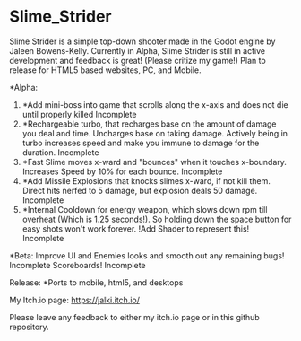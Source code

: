 # Slime_Strider
Slime Strider is a simple top-down shooter made in the Godot engine by Jaleen Bowens-Kelly. Currently in Alpha, Slime Strider is still in active development and feedback is great! (Please critize my game!) Plan to release for HTML5 based websites, PC, and Mobile.

*Alpha:
1) *Add mini-boss into game that scrolls along the x-axis and does not die until properly killed
  Incomplete
2) *Rechargeable turbo, that recharges base on the amount of damage you deal and time. Uncharges base on taking damage. Actively being in turbo increases speed and make you immune to damage for the duration.
  Incomplete
3) *Fast Slime moves x-ward and "bounces" when it touches x-boundary. Increases Speed by 10% for each bounce.
  Incomplete
4) *Add Missile Explosions that knocks slimes x-ward, if not kill them. Direct hits nerfed to 5 damage, but explosion deals 50 damage.
  Incomplete
5) *Internal Cooldown for energy weapon, which slows down rpm till overheat (Which is 1.25 seconds!). So holding down the space button for easy shots won't work forever. !Add Shader to represent this!
  Incomplete

*Beta:
Improve UI and Enemies looks and smooth out any remaining bugs!
  Incomplete
Scoreboards!
  Incomplete

Release:
*Ports to mobile, html5, and desktops

My Itch.io page:
https://jalki.itch.io/

Please leave any feedback to either my itch.io page or in this github repository.

